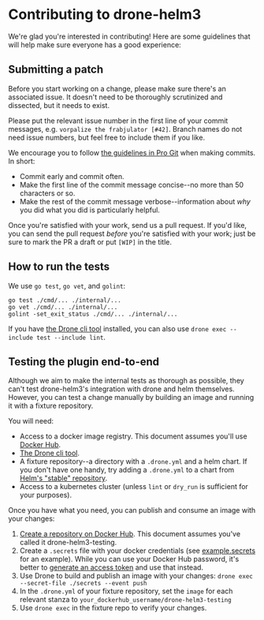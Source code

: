 # Contributing to drone-helm3

We're glad you're interested in contributing! Here are some guidelines that will help make sure everyone has a good experience:

## Submitting a patch

Before you start working on a change, please make sure there's an associated issue. It doesn't need to be thoroughly scrutinized and dissected, but it needs to exist.

Please put the relevant issue number in the first line of your commit messages, e.g. `vorpalize the frabjulator [#42]`. Branch names do not need issue numbers, but feel free to include them if you like.

We encourage you to follow [the guidelines in Pro Git](https://git-scm.com/book/en/v2/Distributed-Git-Contributing-to-a-Project#_commit_guidelines) when making commits. In short:

* Commit early and commit often.
* Make the first line of the commit message concise--no more than 50 characters or so.
* Make the rest of the commit message verbose--information about _why_ you did what you did is particularly helpful.

Once you're satisfied with your work, send us a pull request. If you'd like, you can send the pull request _before_ you're satisfied with your work; just be sure to mark the PR a draft or put `[WIP]` in the title.

## How to run the tests

We use `go test`, `go vet`, and `golint`:

```
go test ./cmd/... ./internal/...
go vet ./cmd/... ./internal/...
golint -set_exit_status ./cmd/... ./internal/...
```

If you have [the Drone cli tool](https://docs.drone.io/cli/install/) installed, you can also use `drone exec --include test --include lint`.

## Testing the plugin end-to-end

Although we aim to make the internal tests as thorough as possible, they can't test drone-helm3's integration with drone and helm themselves. However, you can test a change manually by building an image and running it with a fixture repository.

You will need:

* Access to a docker image registry. This document assumes you'll use [Docker Hub](https://hub.docker.com).
* [The Drone cli tool](https://docs.drone.io/cli/install/).
* A fixture repository--a directory with a `.drone.yml` and a helm chart. If you don't have one handy, try adding a `.drone.yml` to a chart from [Helm's "stable" repository](https://github.com/helm/charts/tree/master/stable/).
* Access to a kubernetes cluster (unless `lint` or `dry_run` is sufficient for your purposes).

Once you have what you need, you can publish and consume an image with your changes:

1. [Create a repository on Docker Hub](https://hub.docker.com/repository/create). This document assumes you've called it drone-helm3-testing.
1. Create a `.secrets` file with your docker credentials (see [example.secrets](./example.secrets) for an example). While you can use your Docker Hub password, it's better to [generate an access token](https://hub.docker.com/settings/security) and use that instead.
1. Use Drone to build and publish an image with your changes: `drone exec --secret-file ./secrets --event push`
1. In the `.drone.yml` of your fixture repository, set the `image` for each relevant stanza to `your_dockerhub_username/drone-helm3-testing`
1. Use `drone exec` in the fixture repo to verify your changes.
